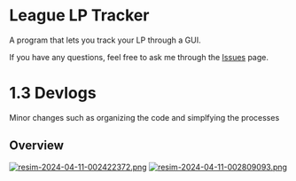 # League LP Tracker
A program that lets you track your LP through a GUI.

If you have any questions, feel free to ask me through the [Issues](https://github.com/Zgn75/League-LP-Tracker/issues) page.

# 1.3 Devlogs

Minor changes such as organizing the code and simplfying the processes

## Overview

[![resim-2024-04-11-002422372.png](https://i.postimg.cc/L8bDD4P2/resim-2024-04-11-002422372.png)](https://postimg.cc/w1DDTpFG) [![resim-2024-04-11-002809093.png](https://i.postimg.cc/0yDjWcMj/resim-2024-04-11-002809093.png)](https://postimg.cc/DSf7mQc3)